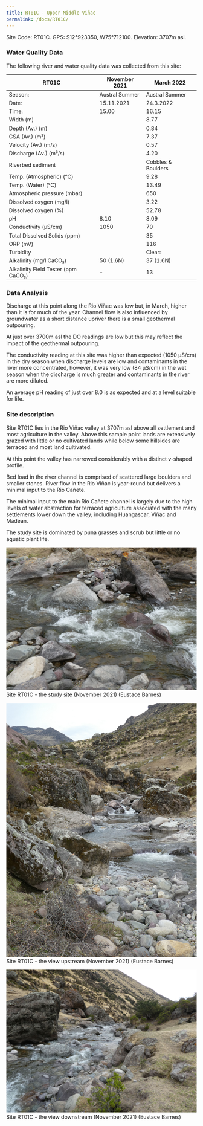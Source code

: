 ```yaml
---
title: RT01C - Upper Middle Viñac
permalink: /docs/RT01C/
---
```


Site Code: RT01C.  GPS: S12°923350, W75°712100. Elevation:
3707m asl.


### Water Quality Data

The following river and water quality data was collected from this site:

|     RT01C                                  |     November 2021     |     March 2022        |
|--------------------------------------------|-----------------------|-----------------------|
|     Season:                                |     Austral Summer    |     Austral Summer    |
|     Date:                                  |     15.11.2021        |     24.3.2022         |
|     Time:                                  |     15.00             |     16.15             |
|     Width (m)                              |                       |     8.77              |
|     Depth (Av.) (m)                        |                       |     0.84              |
|     CSA (Av.) (m²)                         |                       |     7.37              |
|     Velocity (Av.) (m/s)                   |                       |     0.57              |
|     Discharge (Av.) (m³/s)                 |                       |     4.20              |
|     Riverbed sediment                      |                       |  Cobbles & Boulders   |
|     Temp. (Atmospheric) (°C)               |                       |     9.28              |
|     Temp. (Water) (°C)                     |                       |     13.49             |
|     Atmospheric pressure (mbar)            |                       |     650               |
|     Dissolved oxygen (mg/l)                |                       |     3.22              |
|     Dissolved oxygen (%)                   |                       |     52.78             |
|     pH                                     |     8.10              |     8.09              |
|     Conductivity (µS/cm)                   |     1050              |     70                |
|     Total Dissolved Solids (ppm)           |                       |     35                |
|     ORP (mV)                               |                       |     116               |
|     Turbidity                              |                       |     Clear:            |
|     Alkalinity (mg/l CaCO₃)                |     50 (1.6N)         |     37 (1.6N)         |
|     Alkalinity Field Tester (ppm CaCO₃)    |     -                 |     13                |


### Data Analysis  

Discharge at this point along the Rio Viñac was low but, in March, higher than it is for much of the year. Channel flow is also influenced by groundwater as a short distance upriver there is a small geothermal outpouring. 

At just over 3700m asl the DO readings are low but this may reflect the impact of the geothermal outpouring. 

The conductivity reading at this site was higher than expected (1050 µS/cm) in the dry season when discharge levels are low and contaminants in the river more concentrated, however, it was very low (84 µS/cm) in the wet season when the discharge is much greater and contaminants in the river are more diluted.

An average pH reading of just over 8.0 is as expected and at a level suitable for life.  


### Site description

Site RT01C lies in the Rio Viñac valley at 3707m asl above all settlement and most agriculture in the valley. Above this sample point lands are extensively grazed with little or no cultivated lands while below some hillsides are terraced and most land cultivated. 

At this point the valley has narrowed considerably with a distinct v-shaped profile.  

Bed load in the river channel is comprised of scattered large boulders and smaller stones. River flow in the Rio Viñac is year-round but delivers a minimal input to the Rio Cañete. 

The minimal input to the main Rio Cañete channel is largely due to the high levels of water abstraction for terraced agriculture associated with the many settlements lower down the valley; including Huangascar, Viñac and Madean.

The study site is dominated by puna grasses and scrub but little or no aquatic plant life. 



![Site T01C - the study site. (John Forrest)](/assets/SiteDescriptions/T1/T1CSite.jpeg)
Site RT01C - the study site (November 2021) (Eustace Barnes)


![Site T01C - the view upstream. (John Forrest)](/assets/SiteDescriptions/T1/T1CViewupstream.jpeg)
Site RT01C - the view upstream (November 2021) (Eustace Barnes)


![Site T01C - the view downstream. (John Forrest)](/assets/SiteDescriptions/T1/T1CViewdownstream.jpeg)
Site RT01C - the view downstream (November 2021) (Eustace Barnes)

